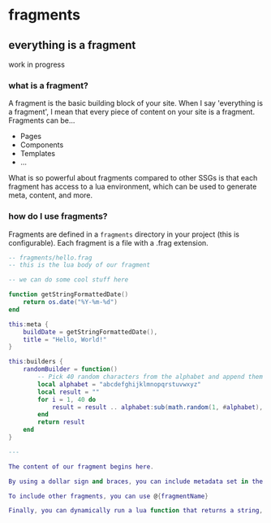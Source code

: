 
# fragments
## everything is a fragment

work in progress

### what is a fragment?

A fragment is the basic building block of your site. When I say 'everything is a fragment', I mean that every piece of content on your site is a fragment. Fragments can be...

- Pages
- Components
- Templates
- ...

What is so powerful about fragments compared to other SSGs is that each fragment has access to a lua environment, which can be used to generate meta, content, and more.

### how do I use fragments?

Fragments are defined in a `fragments` directory in your project (this is configurable). Each fragment is a file with a .frag extension.

```lua
-- fragments/hello.frag
-- this is the lua body of our fragment

-- we can do some cool stuff here

function getStringFormattedDate()
    return os.date("%Y-%m-%d")
end

this:meta {
    buildDate = getStringFormattedDate(),
    title = "Hello, World!"
}

this:builders {
    randomBuilder = function()
        -- Pick 40 random characters from the alphabet and append them to a string, then return it
        local alphabet = "abcdefghijklmnopqrstuvwxyz"
        local result = ""
        for i = 1, 40 do
            result = result .. alphabet:sub(math.random(1, #alphabet), math.random(1, #alphabet))
        end
        return result
    end
}

---

The content of our fragment begins here.

By using a dollar sign and braces, you can include metadata set in the lua environment: ${buildDate}

To include other fragments, you can use @{fragmentName}

Finally, you can dynamically run a lua function that returns a string, like so: *{randomBuilder}
```